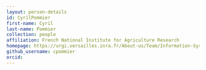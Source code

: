```yaml
---
layout: person-details
id: CyrilPommier
first-name: Cyril
last-name: Pommier
collection: people
affiliation: French National Institute for Agriculture Research
homepage: https://urgi.versailles.inra.fr/About-us/Team/Information-System-Data-integration/Cyril-Pommier
github_username: cpommier
orcid: 
---
```

